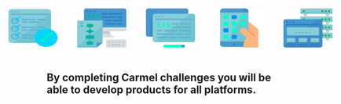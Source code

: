 <div style='display: flex; justify-content: center; max-height: 120px;'>
<img src='/assets/challenges/checklist.svg' style='width: 100px; padding: 20px'>
<img src='/assets/challenges/coding.svg' style='width: 100px; padding: 20px'>
<img src='/assets/challenges/html.svg' style='width: 100px; padding: 20px'>
<img src='/assets/challenges/mobile-app.svg' style='width: 100px; padding: 20px'>
<img src='/assets/challenges/web-hosting.svg' style='width: 100px; padding: 20px'>
</div>

## By completing **Carmel challenges** you will be able to develop **products** for **all platforms**.
